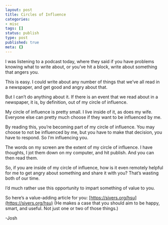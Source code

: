 ```yaml
---
layout: post
title: Circles of Influence
categories:
- misc
tags: []
status: publish
type: post
published: true
meta: {}
---
```




I was listening to a podcast today, where they said if you have problems knowing what to write about, or you’ve hit a block, write about something that angers you.



This is easy. I could write about any number of things that we’ve all read in a newspaper, and get good and angry about that. 



But I can’t do anything about it. If there is an event that we read about in a newspaper, it is, by definition, out of my circle of influence.



My circle of influence is pretty small. I live inside of it, as does my wife. Everyone else can pretty much choose if they want to be influenced by me. 



By reading this, you’re becoming part of my circle of influence. You may choose to not be influenced by me, but you have to make that decision, you have to respond. So I’m influencing you.



The words on my screen are the extent of my circle of influence. I have thoughts, I jot them down on my computer, and hit publish. And you can then read them. 



So, if you are inside of my circle of influence, how is it even remotely helpful for me to get angry about something and share it with you? That’s wasting both of our time. 



I’d much rather use this opportunity to impart something of value to you.



So here’s a value-adding article for you: 
[https://sivers.org/hsu](https://sivers.org/hsu) (He makes a case that you should aim to be happy, smart, and useful. Not just one or two of those things.)



-Josh
